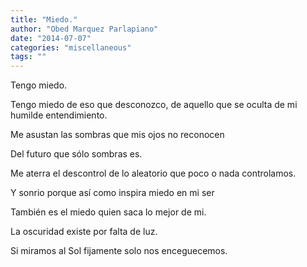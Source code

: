 ```yaml
---
title: "Miedo."
author: "Obed Marquez Parlapiano"
date: "2014-07-07"
categories: "miscellaneous"
tags: ""
---
```


Tengo miedo.

Tengo miedo de eso que desconozco, de aquello que se oculta de mi humilde entendimiento.

Me asustan las sombras que mis ojos no reconocen

Del futuro que sólo sombras es.

Me aterra el descontrol de lo aleatorio que poco o nada controlamos.

Y sonrio porque así como inspira miedo en mi ser

También es el miedo quien saca lo mejor de mi.

La oscuridad existe por falta de luz.

Si miramos al Sol fijamente solo nos enceguecemos.
